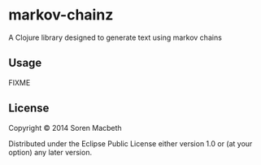 # markov-chainz

A Clojure library designed to generate text using markov chains

## Usage

FIXME

## License

Copyright © 2014 Soren Macbeth

Distributed under the Eclipse Public License either version 1.0 or (at
your option) any later version.
